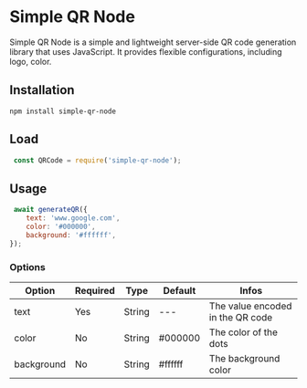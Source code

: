 # Simple QR Node

Simple QR Node is a simple and lightweight server-side QR code generation library that uses JavaScript. It provides flexible configurations, including logo, color.

## Installation
```
npm install simple-qr-node
```

## Load
```javascript
 const QRCode = require('simple-qr-node');
```

## Usage
```javascript
 await generateQR({
    text: 'www.google.com',
    color: '#000000',
    background: '#ffffff',
});
```

### Options
| Option     | Required | Type   | Default | Infos                                                     |
|------------|----------|--------|---------|-----------------------------------------------------------|
| text       | Yes      | String | ---     | The value encoded in the QR code                          |
| color      | No       | String | #000000 | The color of the dots                                     |
| background | No       | String | #ffffff | The background color                                      |